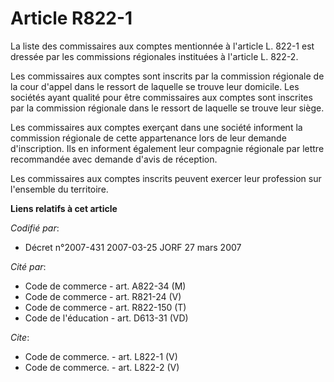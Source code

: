 # Article R822-1

La liste des commissaires aux comptes mentionnée à l'article L. 822-1 est dressée par les commissions régionales instituées à
l'article L. 822-2.

Les commissaires aux comptes sont inscrits par la commission régionale de la cour d'appel dans le ressort de laquelle se
trouve leur domicile. Les sociétés ayant qualité pour être commissaires aux comptes sont inscrites par la commission
régionale dans le ressort de laquelle se trouve leur siège.

Les commissaires aux comptes exerçant dans une société informent la commission régionale de cette appartenance lors de leur
demande d'inscription. Ils en informent également leur compagnie régionale par lettre recommandée avec demande d'avis de
réception.

Les commissaires aux comptes inscrits peuvent exercer leur profession sur l'ensemble du territoire.

**Liens relatifs à cet article**

_Codifié par_:

  - Décret n°2007-431 2007-03-25 JORF 27 mars 2007

_Cité par_:

  - Code de commerce - art. A822-34 (M)
  - Code de commerce - art. R821-24 (V)
  - Code de commerce - art. R822-150 (T)
  - Code de l'éducation - art. D613-31 (VD)

_Cite_:

  - Code de commerce. - art. L822-1 (V)
  - Code de commerce. - art. L822-2 (V)
